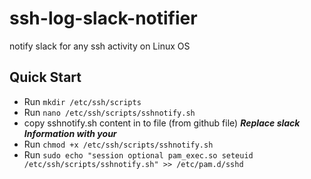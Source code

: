 # ssh-log-slack-notifier
notify slack for any ssh activity on Linux OS

## Quick Start
- Run ```mkdir /etc/ssh/scripts```
- Run ```nano /etc/ssh/scripts/sshnotify.sh```
- copy sshnotify.sh content in to file (from github file) ***Replace slack Information with your***
- Run ```chmod +x /etc/ssh/scripts/sshnotify.sh```
- Run ```sudo echo "session optional pam_exec.so seteuid /etc/ssh/scripts/sshnotify.sh" >> /etc/pam.d/sshd```
